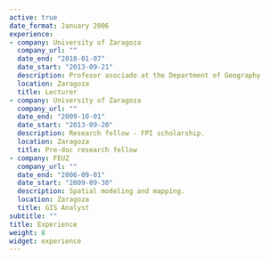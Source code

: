 ```yaml
---
active: true
date_format: January 2006
experience:
- company: University of Zaragoza
  company_url: ""
  date_end: "2018-01-07"
  date_start: "2013-09-21"
  description: Profesor asociado at the Department of Geography
  location: Zaragoza
  title: Lecturer
- company: University of Zaragoza
  company_url: ""
  date_end: "2009-10-01"
  date_start: "2013-09-20"
  description: Research fellow - FPI scholarship.
  location: Zaragoza
  title: Pre-doc research fellow
- company: FEUZ
  company_url: ""
  date_end: "2006-09-01"
  date_start: "2009-09-30"
  description: Spatial modeling and mapping.
  location: Zaragoza
  title: GIS Analyst
subtitle: ""
title: Experience
weight: 8
widget: experience
---
```

